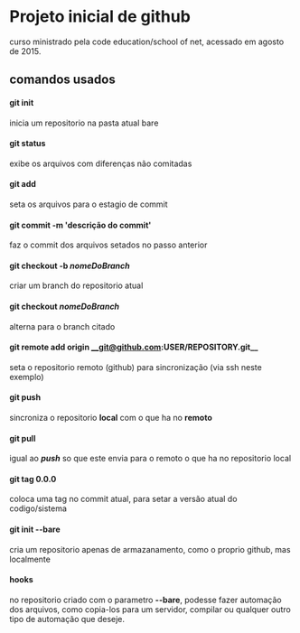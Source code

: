 # Projeto inicial de github

curso ministrado pela code education/school of net, acessado em agosto de 2015.

## comandos usados
#### git init
inicia um repositorio na pasta atual
bare
#### git status
exibe os arquivos com diferenças não comitadas

#### git add
seta os arquivos para o estagio de commit

#### git commit -m 'descrição do commit'
faz o commit dos arquivos setados no passo anterior

#### git checkout -b ___nomeDoBranch___
criar um branch do repositorio atual

#### git checkout ___nomeDoBranch___
alterna para o branch citado

#### git remote add origin __git@github.com:USER/REPOSITORY.git__

seta o repositorio remoto (github) para sincronização (via ssh neste exemplo)

#### git push
sincroniza o repositorio __local__ com o que ha no __remoto__

#### git pull
igual ao ___push___ so que este envia para o remoto o que ha no repositorio local

#### git tag 0.0.0
coloca uma tag no commit atual, para setar a versão atual do codigo/sistema

#### git init --bare
cria um repositorio apenas de armazanamento, como o proprio github, mas localmente

#### __hooks__
no repositorio criado com o parametro __--bare__, podesse fazer automação dos arquivos, como copia-los para um servidor, compilar ou qualquer outro tipo de automação que deseje.
